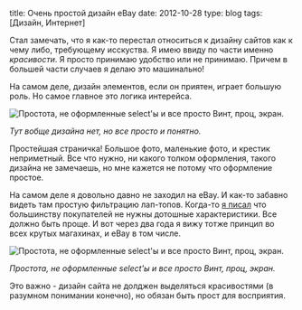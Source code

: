 title: Очень простой дизайн eBay
date: 2012-10-28
type: blog
tags: [Дизайн, Интернет]

Стал замечать, что я как-то перестал относиться к дизайну сайтов как к чему либо, требующему исскуства. Я имею ввиду по части именно *красивости*.  Я просто принимаю удобство или не принимаю. Причем в большей части случаев я делаю это машинально! 

На самом деле, дизайн элементов, если он приятен, играет большую роль. Но самое главное это логика интерейса. 

![Простота, не оформленные select'ы и все просто Винт, проц, экран.](http://imageshack.com/a/img713/3139/vbcs.png)

*Тут вобще дизайна нет, но все просто и понятно.*

Простейшая страничка! Большое фото, маленькие фото, и крестик неприметный. Все что нужно, ни какого толком оформления, такого дизайна не замечаешь, но мне кажется не потому что оформление простое.

На самом деле я довольно давно не заходил на eBay. И как-то забавно видеть там простую фильтрацию лап-топов. Когда-то [я писал](http://habrahabr.ru/post/105831/) что большинству покупателей не нужны дотошные характеристики. Все должно быть проще. И вот через два года я вижу тотже принцип во всех крутых магахинах, и eBay в том числе. 

![Простота, не оформленные select'ы и все просто Винт, проц, экран.](http://imageshack.com/a/img801/917/d6gf.png)

*Простота, не оформленные select'ы и все просто Винт, проц, экран.*

Это важно - дизайн сайта не долджен выделяться красивостями (в разумном понимании конечно), но обязан быть прост для восприятия.